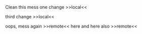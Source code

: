 Clean this mess
one change >>local<<

third change >>local<<

oops, mess again >>remote<< here
and here also >>remote<<
